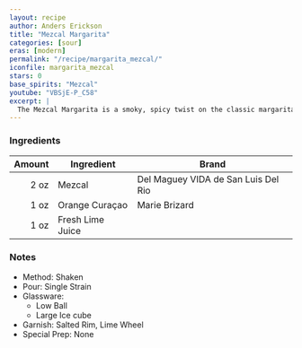 ```yaml
---
layout: recipe
author: Anders Erickson
title: "Mezcal Margarita"
categories: [sour]
eras: [modern]
permalink: "/recipe/margarita_mezcal/"
iconfile: margarita_mezcal
stars: 0
base_spirits: "Mezcal"
youtube: "VBSjE-P_C58"
excerpt: |
  The Mezcal Margarita is a smoky, spicy twist on the classic margarita, swapping out tequila for mezcal.
---
```


### Ingredients

| Amount | Ingredient       | Brand                               |
| -----: | ---------------- | ----------------------------------- |
|   2 oz | Mezcal           | Del Maguey VIDA de San Luis Del Rio |
|   1 oz | Orange Curaçao   | Marie Brizard                       |
|   1 oz | Fresh Lime Juice |

### Notes

- Method: Shaken
- Pour: Single Strain
- Glassware:
  - Low Ball
  - Large Ice cube
- Garnish: Salted Rim, Lime Wheel
- Special Prep: None

